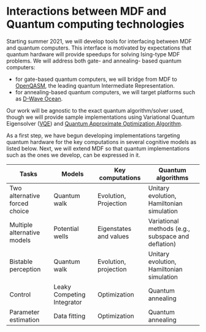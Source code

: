 # Interactions between MDF and Quantum computing technologies

Starting summer 2021, we will develop tools for interfacing between MDF and quantum computers. This interface is motivated by expectations that quantum hardware will provide speedups for solving Ising-type MDF problems. We will address both gate- and annealing- based quantum computers:
* for gate-based quantum computers, we will bridge from MDF to [OpenQASM](https://github.com/Qiskit/openqasm), the leading quantum Intermediate Representation.
* for annealing-based quantum computers, we will target platforms such as [D-Wave Ocean](https://docs.ocean.dwavesys.com/en/stable/).

Our work will be agnostic to the exact quantum algorithm/solver used, though we will provide sample implementations using Variational Quantum Eigensolver ([VQE](https://www.nature.com/articles/ncomms5213)) and [Quantum Approximate Optimization Algorithm](https://arxiv.org/abs/1411.4028).

As a first step, we have begun developing implementations targeting quantum hardware for the key computations in several cognitive models as listed below. Next, we will extend MDF so that quantum implementations such as the ones we develop, can be expressed in it.

| Tasks                         | Models                     | Key computations       | Quantum algorithms                                 |
|-------------------------------|----------------------------|------------------------|----------------------------------------------------|
| Two alternative forced choice | Quantum walk               | Evolution, Projection  | Unitary evolution, Hamiltonian simulation          |
| Multiple alternative models   | Potential wells            | Eigenstates and values | Variational methods (e.g., subspace and deflation) |
| Bistable perception           | Quantum walk               | Evolution, projection  | Unitary evolution, Hamiltonian simulation          |
| Control                       | Leaky Competing Integrator | Optimization           | Quantum annealing                                  |
| Parameter estimation          | Data fitting               | Optimization           | Quantum annealing                                  |
